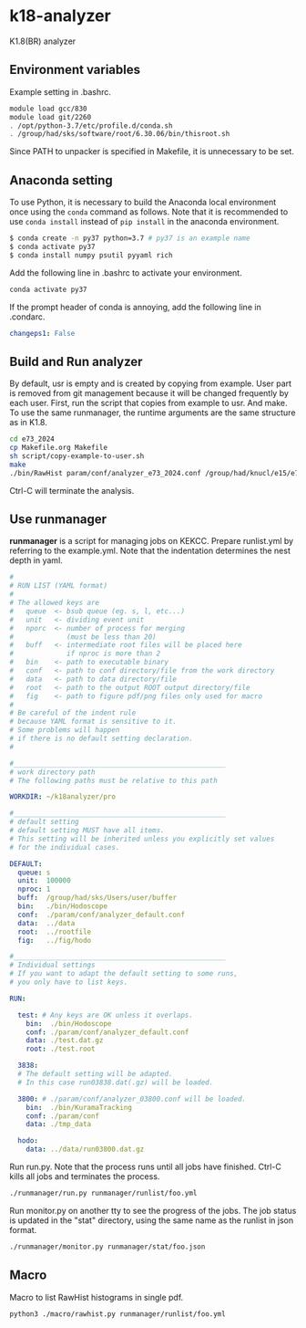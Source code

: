 k18-analyzer
============

K1.8(BR) analyzer

## Environment variables

Example setting in .bashrc.

```sh
module load gcc/830
module load git/2260
. /opt/python-3.7/etc/profile.d/conda.sh
. /group/had/sks/software/root/6.30.06/bin/thisroot.sh
```

Since PATH to unpacker is specified in Makefile, it is unnecessary to be set.

## Anaconda setting

To use Python,
it is necessary to build the Anaconda local environment once using the `conda` command as follows.
Note that it is recommended to use `conda install` instead of `pip install` in the anaconda environment.

```sh
$ conda create -n py37 python=3.7 # py37 is an example name
$ conda activate py37
$ conda install numpy psutil pyyaml rich
```

Add the following line in .bashrc to activate your environment.

```sh
conda activate py37
```

If the prompt header of conda is annoying, add the following line in .condarc.

```yaml
changeps1: False
```

## Build and Run analyzer

By default, usr is empty and is created by copying from example.
User part is removed from git management because it will be changed frequently by each user.
First, run the script that copies from example to usr. And make.
To use the same runmanager, the runtime arguments are the same structure as in K1.8.

```sh
cd e73_2024
cp Makefile.org Makefile
sh script/copy-example-to-user.sh
make
./bin/RawHist param/conf/analyzer_e73_2024.conf /group/had/knucl/e15/e73_data/run91/run00117.dat.gz tmp.root
```

Ctrl-C will terminate the analysis.

## Use runmanager

__runmanager__ is a script for managing jobs on KEKCC.
Prepare runlist.yml by referring to the example.yml.
Note that the indentation determines the nest depth in yaml.

```yml
#
# RUN LIST (YAML format)
#
# The allowed keys are
#   queue  <- bsub queue (eg. s, l, etc...)
#   unit   <- dividing event unit
#   nporc  <- number of process for merging
#             (must be less than 20)
#   buff   <- intermediate root files will be placed here
#             if nproc is more than 2
#   bin    <- path to executable binary
#   conf   <- path to conf directory/file from the work directory
#   data   <- path to data directory/file
#   root   <- path to the output ROOT output directory/file
#   fig    <- path to figure pdf/png files only used for macro
#
# Be careful of the indent rule
# because YAML format is sensitive to it.
# Some problems will happen
# if there is no default setting declaration.
#

#____________________________________________________
# work directory path
# The following paths must be relative to this path

WORKDIR: ~/k18analyzer/pro

#____________________________________________________
# default setting
# default setting MUST have all items.
# This setting will be inherited unless you explicitly set values
# for the individual cases.

DEFAULT:
  queue: s
  unit:  100000
  nproc: 1
  buff:  /group/had/sks/Users/user/buffer
  bin:   ./bin/Hodoscope
  conf:  ./param/conf/analyzer_default.conf
  data:  ../data
  root:  ../rootfile
  fig:   ../fig/hodo

#____________________________________________________
# Individual settings
# If you want to adapt the default setting to some runs,
# you only have to list keys.

RUN:

  test: # Any keys are OK unless it overlaps.
    bin:  ./bin/Hodoscope
    conf: ./param/conf/analyzer_default.conf
    data: ./test.dat.gz
    root: ./test.root

  3838:
  # The default setting will be adapted.
  # In this case run03838.dat(.gz) will be loaded.

  3800: # ./param/conf/analyzer_03800.conf will be loaded.
    bin:  ./bin/KuramaTracking
    conf: ./param/conf
    data: ./tmp_data

  hodo:
    data: ../data/run03800.dat.gz
```

Run run.py.
Note that the process runs until all jobs have finished.
Ctrl-C kills all jobs and terminates the process.

```sh
./runmanager/run.py runmanager/runlist/foo.yml
```

Run monitor.py on another tty to see the progress of the jobs.
The job status is updated in the "stat" directory, using the same name as the runlist in json format.

```sh
./runmanager/monitor.py runmanager/stat/foo.json
```

## Macro

Macro to list RawHist histograms in single pdf.

```sh
python3 ./macro/rawhist.py runmanager/runlist/foo.yml
```
